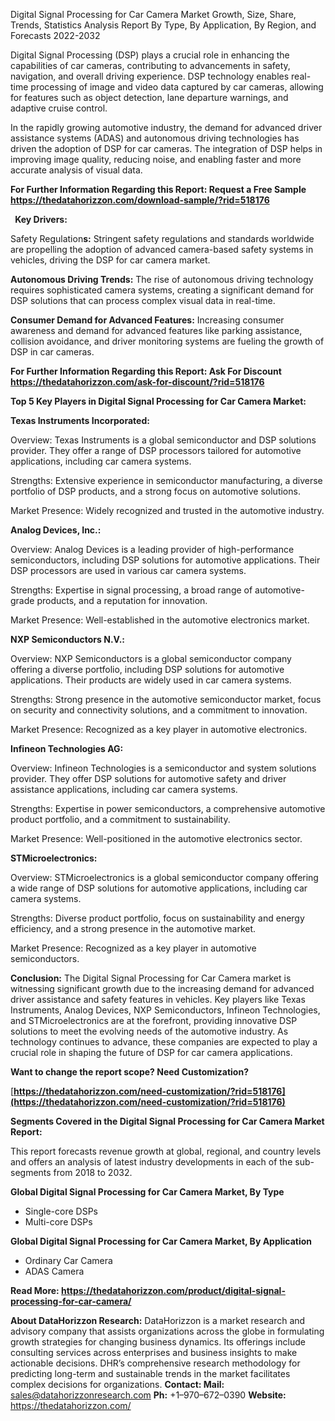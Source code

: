 ﻿Digital Signal Processing for Car Camera Market Growth, Size, Share, Trends, Statistics Analysis Report By Type, By Application, By Region, and Forecasts 2022-2032

Digital Signal Processing (DSP) plays a crucial role in enhancing the capabilities of car cameras, contributing to advancements in safety, navigation, and overall driving experience. DSP technology enables real-time processing of image and video data captured by car cameras, allowing for features such as object detection, lane departure warnings, and adaptive cruise control.

In the rapidly growing automotive industry, the demand for advanced driver assistance systems (ADAS) and autonomous driving technologies has driven the adoption of DSP for car cameras. The integration of DSP helps in improving image quality, reducing noise, and enabling faster and more accurate analysis of visual data.

**For Further Information Regarding this Report: Request a Free Sample <https://thedatahorizzon.com/download-sample/?rid=518176>** 

` `**Key Drivers:**

Safety Regulation**s:** Stringent safety regulations and standards worldwide are propelling the adoption of advanced camera-based safety systems in vehicles, driving the DSP for car camera market.

**Autonomous Driving Trends:** The rise of autonomous driving technology requires sophisticated camera systems, creating a significant demand for DSP solutions that can process complex visual data in real-time.

**Consumer Demand for Advanced Features:** Increasing consumer awareness and demand for advanced features like parking assistance, collision avoidance, and driver monitoring systems are fueling the growth of DSP in car cameras.

**For Further Information Regarding this Report: Ask For Discount <https://thedatahorizzon.com/ask-for-discount/?rid=518176>** 

**Top 5 Key Players in Digital Signal Processing for Car Camera Market:**

**Texas Instruments Incorporated:**

Overview: Texas Instruments is a global semiconductor and DSP solutions provider. They offer a range of DSP processors tailored for automotive applications, including car camera systems.

Strengths: Extensive experience in semiconductor manufacturing, a diverse portfolio of DSP products, and a strong focus on automotive solutions.

Market Presence: Widely recognized and trusted in the automotive industry.

**Analog Devices, Inc.:**

Overview: Analog Devices is a leading provider of high-performance semiconductors, including DSP solutions for automotive applications. Their DSP processors are used in various car camera systems.

Strengths: Expertise in signal processing, a broad range of automotive-grade products, and a reputation for innovation.

Market Presence: Well-established in the automotive electronics market.

**NXP Semiconductors N.V.:**

Overview: NXP Semiconductors is a global semiconductor company offering a diverse portfolio, including DSP solutions for automotive applications. Their products are widely used in car camera systems.

Strengths: Strong presence in the automotive semiconductor market, focus on security and connectivity solutions, and a commitment to innovation.

Market Presence: Recognized as a key player in automotive electronics.

**Infineon Technologies AG:**

Overview: Infineon Technologies is a semiconductor and system solutions provider. They offer DSP solutions for automotive safety and driver assistance applications, including car camera systems.

Strengths: Expertise in power semiconductors, a comprehensive automotive product portfolio, and a commitment to sustainability.

Market Presence: Well-positioned in the automotive electronics sector.

**STMicroelectronics:**

Overview: STMicroelectronics is a global semiconductor company offering a wide range of DSP solutions for automotive applications, including car camera systems.

Strengths: Diverse product portfolio, focus on sustainability and energy efficiency, and a strong presence in the automotive market.

Market Presence: Recognized as a key player in automotive semiconductors.

**Conclusion:** The Digital Signal Processing for Car Camera market is witnessing significant growth due to the increasing demand for advanced driver assistance and safety features in vehicles. Key players like Texas Instruments, Analog Devices, NXP Semiconductors, Infineon Technologies, and STMicroelectronics are at the forefront, providing innovative DSP solutions to meet the evolving needs of the automotive industry. As technology continues to advance, these companies are expected to play a crucial role in shaping the future of DSP for car camera applications.

**Want to change the report scope? Need Customization?**

[**https://thedatahorizzon.com/need-customization/?rid=518176](https://thedatahorizzon.com/need-customization/?rid=518176)** 

**Segments Covered in the Digital Signal Processing for Car Camera Market Report:**

This report forecasts revenue growth at global, regional, and country levels and offers an analysis of latest industry developments in each of the sub-segments from 2018 to 2032.

**Global Digital Signal Processing for Car Camera Market, By Type**

- Single-core DSPs
- Multi-core DSPs

**Global Digital Signal Processing for Car Camera Market, By Application**

- Ordinary Car Camera
- ADAS Camera

**Read More: <https://thedatahorizzon.com/product/digital-signal-processing-for-car-camera/>** 

**About DataHorizzon Research:**DataHorizzon is a market research and advisory company that assists organizations across the globe in formulating growth strategies for changing business dynamics. Its offerings include consulting services across enterprises and business insights to make actionable decisions. DHR’s comprehensive research methodology for predicting long-term and sustainable trends in the market facilitates complex decisions for organizations.**Contact:Mail:** <sales@datahorizzonresearch.com> **Ph:** +1–970–672–0390**Website:** <https://thedatahorizzon.com/> 

